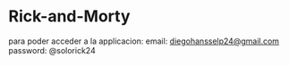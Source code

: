 # Rick-and-Morty

para poder acceder a la applicacion:
email: diegohansselp24@gmail.com
password: @solorick24
